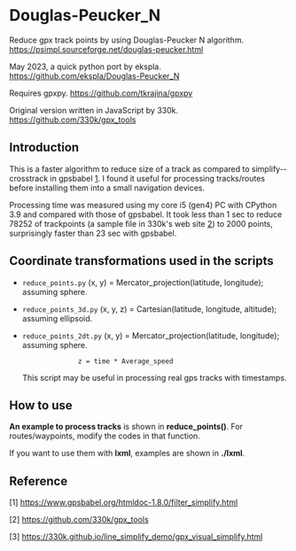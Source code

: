 # Douglas-Peucker_N

Reduce gpx track points by using Douglas-Peucker N algorithm.  https://psimpl.sourceforge.net/douglas-peucker.html

May 2023, a quick python port by ekspla.  https://github.com/ekspla/Douglas-Peucker_N

Requires gpxpy.  https://github.com/tkrajina/gpxpy

Original version written in JavaScript by 330k.  https://github.com/330k/gpx_tools

## Introduction
This is a faster algorithm to reduce size of a track as compared to simplify--crosstrack in gpsbabel [1](https://www.gpsbabel.org/htmldoc-1.8.0/filter_simplify.html).
I found it useful for processing tracks/routes before installing them into a small navigation devices.

Processing time was measured using my core i5 (gen4) PC with CPython 3.9 and compared with those of gpsbabel.
It took less than 1 sec to reduce 78252 of trackpoints (a sample file in 330k's web site  [2](https://github.com/330k/gpx_tools)) to 2000 points, 
surprisingly faster than 23 sec with gpsbabel.

## Coordinate transformations used in the scripts
- `reduce_points.py`
    (x, y) = Mercator_projection(latitude, longitude); assuming sphere.
- `reduce_points_3d.py`
    (x, y, z) = Cartesian(latitude, longitude, altitude); assuming ellipsoid.
- `reduce_points_2dt.py`
    (x, y) = Mercator_projection(latitude, longitude); assuming sphere.

                    z = time * Average_speed
    This script may be useful in processing real gps tracks with timestamps.

## How to use
**An example to process tracks** is shown in **reduce_points()**.  For routes/waypoints, modify the codes in that function.

If you want to use them with **lxml**, examples are shown in **./lxml**.

## Reference
[1] https://www.gpsbabel.org/htmldoc-1.8.0/filter_simplify.html

[2] https://github.com/330k/gpx_tools

[3] https://330k.github.io/line_simplify_demo/gpx_visual_simplify.html

